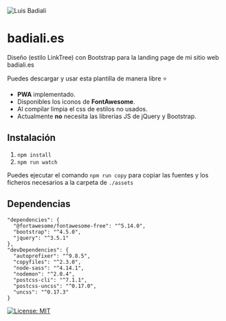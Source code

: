 ![Luis Badiali](https://repository-images.githubusercontent.com/280487130/88871900-cae8-11ea-940f-2eef5f3d07a9)

# badiali.es
Diseño (estilo LinkTree) con Bootstrap para la landing page de mi sitio web badiali.es

Puedes descargar y usar esta plantilla de manera libre ⭐️

- **PWA** implementado.
- Disponibles los iconos de **FontAwesome**.
- Al compilar limpia el css de estilos no usados.
- Actualmente **no** necesita las librerias JS de jQuery y Bootstrap.

## Instalación

1. `npm install`
2. `npm run watch`

Puedes ejecutar el comando `npm run copy` para copiar las fuentes y los ficheros necesarios a la carpeta de `./assets`

## Dependencias

```
"dependencies": {
  "@fortawesome/fontawesome-free": "^5.14.0",
  "bootstrap": "^4.5.0",
  "jquery": "^3.5.1"
},
"devDependencies": {
  "autoprefixer": "^9.8.5",
  "copyfiles": "^2.3.0",
  "node-sass": "^4.14.1",
  "nodemon": "^2.0.4",
  "postcss-cli": "^7.1.1",
  "postcss-uncss": "^0.17.0",
  "uncss": "^0.17.3"
}
```

[![License: MIT](https://img.shields.io/badge/License-MIT-yellow.svg)](https://opensource.org/licenses/MIT)
